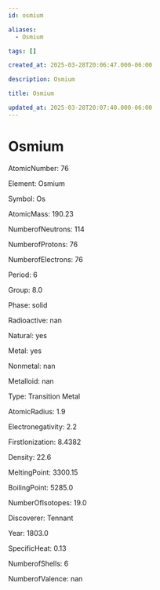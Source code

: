 ```yaml
---
id: osmium

aliases:
  - Osmium

tags: []

created_at: 2025-03-28T20:06:47.000-06:00

description: Osmium

title: Osmium

updated_at: 2025-03-28T20:07:40.000-06:00
---
```


# Osmium

AtomicNumber: 76

Element: Osmium

Symbol: Os

AtomicMass: 190.23

NumberofNeutrons: 114

NumberofProtons: 76

NumberofElectrons: 76

Period: 6

Group: 8.0

Phase: solid

Radioactive: nan

Natural: yes

Metal: yes

Nonmetal: nan

Metalloid: nan

Type: Transition Metal

AtomicRadius: 1.9

Electronegativity: 2.2

FirstIonization: 8.4382

Density: 22.6

MeltingPoint: 3300.15

BoilingPoint: 5285.0

NumberOfIsotopes: 19.0

Discoverer: Tennant

Year: 1803.0

SpecificHeat: 0.13

NumberofShells: 6

NumberofValence: nan
